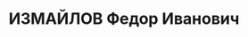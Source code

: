 ---
title: ИЗМАЙЛОВ Федор Иванович
description: "Род. в 1894, член ВКП(б). Проживал: г. Оренбург. Председатель горисполкома\
  \ \n  Приговор: ВК ВС СССР, 28.01.1938 – ВМН. \n  Реабилитирован март 1957"
---